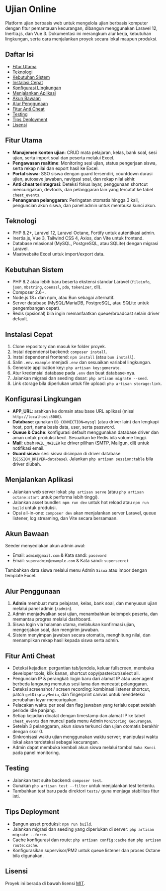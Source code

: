 # Ujian Online

Platform ujian berbasis web untuk mengelola ujian berbasis komputer dengan fitur pemantauan kecurangan, dibangun menggunakan Laravel 12, Inertia.js, dan Vue 3. Dokumentasi ini merangkum alur kerja, kebutuhan lingkungan, serta cara menjalankan proyek secara lokal maupun produksi.

## Daftar Isi
- [Fitur Utama](#fitur-utama)
- [Teknologi](#teknologi)
- [Kebutuhan Sistem](#kebutuhan-sistem)
- [Instalasi Cepat](#instalasi-cepat)
- [Konfigurasi Lingkungan](#konfigurasi-lingkungan)
- [Menjalankan Aplikasi](#menjalankan-aplikasi)
- [Akun Bawaan](#akun-bawaan)
- [Alur Penggunaan](#alur-penggunaan)
- [Fitur Anti Cheat](#fitur-anti-cheat)
- [Testing](#testing)
- [Tips Deployment](#tips-deployment)
- [Lisensi](#lisensi)

## Fitur Utama
- **Manajemen konten ujian**: CRUD mata pelajaran, kelas, bank soal, sesi ujian, serta import soal dan peserta melalui Excel.
- **Pengawasan realtime**: Monitoring sesi ujian, status pengerjaan siswa, serta rekap nilai dan export hasil ke Excel.
- **Portal siswa**: SSO siswa dengan guard tersendiri, countdown durasi ujian, autosave jawaban, navigasi soal, dan rekap nilai akhir.
- **Anti cheat terintegrasi**: Deteksi fokus layar, penggunaan shortcut mencurigakan, devtools, dan pelanggaran lain yang tercatat ke tabel `cheat_events`.
- **Penanganan pelanggaran**: Peringatan otomatis hingga 3 kali, penguncian akun siswa, dan panel admin untuk membuka kunci akun.

## Teknologi
- PHP 8.2+, Laravel 12, Laravel Octane, Fortify untuk autentikasi admin.
- Inertia.js, Vue 3, Tailwind CSS 4, Axios, dan Vite untuk frontend.
- Database relasional (MySQL, PostgreSQL, atau SQLite) dengan migrasi Laravel.
- Maatwebsite Excel untuk import/export data.

## Kebutuhan Sistem
- PHP 8.2 atau lebih baru beserta ekstensi standar Laravel (`fileinfo`, `json`, `mbstring`, `openssl`, `pdo`, `tokenizer`, dll).
- Composer 2.6+.
- Node.js 18+ dan npm, atau Bun sebagai alternatif.
- Server database (MySQL/MariaDB, PostgreSQL, atau SQLite untuk pengembangan cepat).
- Redis (opsional) bila ingin memanfaatkan queue/broadcast selain driver default.

## Instalasi Cepat
1. Clone repository dan masuk ke folder proyek.
2. Instal dependensi backend: `composer install`.
3. Instal dependensi frontend: `npm install` (atau `bun install`).
4. Salin `.env.example` menjadi `.env` dan sesuaikan variabel lingkungan.
5. Generate application key: `php artisan key:generate`.
6. Atur kredensial database pada `.env` dan buat database-nya.
7. Jalankan migrasi dan seeding dasar: `php artisan migrate --seed`.
8. Link storage bila diperlukan untuk file upload: `php artisan storage:link`.

## Konfigurasi Lingkungan
- **APP_URL**: arahkan ke domain atau base URL aplikasi (misal `http://localhost:8000`).
- **Database**: gunakan `DB_CONNECTION=mysql` (atau driver lain) dan lengkapi host, port, nama basis data, user, serta password.
- **Queue & Cache**: konfigurasi default menggunakan database driver dan aman untuk produksi kecil. Sesuaikan ke Redis bila volume tinggi.
- **Mail**: ubah `MAIL_MAILER` ke driver pilihan (SMTP, Mailgun, dll) untuk notifikasi email.
- **Guard siswa**: sesi siswa disimpan di driver database (`SESSION_DRIVER=database`). Jalankan `php artisan session:table` bila driver diubah.

## Menjalankan Aplikasi
- Jalankan web server lokal: `php artisan serve` (atau `php artisan octane:start` untuk performa lebih tinggi).
- Jalankan asset bundler: `npm run dev` untuk hot reload atau `npm run build` untuk produksi.
- Opsi all-in-one: `composer dev` akan menjalankan server Laravel, queue listener, log streaming, dan Vite secara bersamaan.

## Akun Bawaan
Seeder menyediakan akun admin awal:
- Email: `admin@gmail.com` & Kata sandi: `password`
- Email: `superadmin@example.com` & Kata sandi: `supersecret`

Tambahkan data siswa melalui menu Admin `Siswa` atau impor dengan template Excel.

## Alur Penggunaan
1. **Admin** membuat mata pelajaran, kelas, bank soal, dan menyusun ujian melalui panel admin (`/admin`).
2. Admin menjadwalkan sesi ujian, menambahkan kelompok peserta, dan memantau progres melalui dashboard.
3. Siswa login via halaman utama, melakukan konfirmasi ujian, mengerjakan soal, dan mengirim jawaban.
4. Sistem menyimpan jawaban secara otomatis, menghitung nilai, dan menampilkan rekap hasil kepada siswa serta admin.

## Fitur Anti Cheat
- Deteksi kejadian: pergantian tab/jendela, keluar fullscreen, membuka developer tools, klik kanan, shortcut copy/paste/cut/select all.
- Penguncian IP & perangkat: login baru dari alamat IP atau user agent berbeda langsung memutus sesi lama dan mencatat pelanggaran.
- Deteksi screenshot / screen recording: kombinasi listener shortcut, patch `getDisplayMedia`, dan fingerprint canvas untuk mendeteksi perubahan layar mencurigakan.
- Pelacakan waktu per soal dan flag jawaban yang terlalu cepat setelah periode idle panjang.
- Setiap kejadian dicatat dengan timestamp dan alamat IP ke tabel `cheat_events` dan muncul pada menu Admin `Monitoring Kecurangan`.
- Setelah 3 pelanggaran, akun siswa terkunci dan ujian otomatis berakhir dengan skor 0.
- Sinkronisasi waktu ujian menggunakan waktu server; manipulasi waktu lokal akan terdeteksi sebagai kecurangan.
- Admin dapat membuka kembali akun siswa melalui tombol `Buka Kunci` pada panel monitoring.

## Testing
- Jalankan test suite backend: `composer test`.
- Gunakan `php artisan test --filter` untuk menjalankan test tertentu.
- Tambahkan test baru pada direktori `tests/` guna menjaga stabilitas fitur inti.

## Tips Deployment
- Bangun asset produksi: `npm run build`.
- Jalankan migrasi dan seeding yang diperlukan di server: `php artisan migrate --force`.
- Cache konfigurasi dan route: `php artisan config:cache` dan `php artisan route:cache`.
- Konfigurasikan supervisor/PM2 untuk queue listener dan proses Octane bila digunakan.

## Lisensi
Proyek ini berada di bawah lisensi [MIT](https://opensource.org/licenses/MIT).
